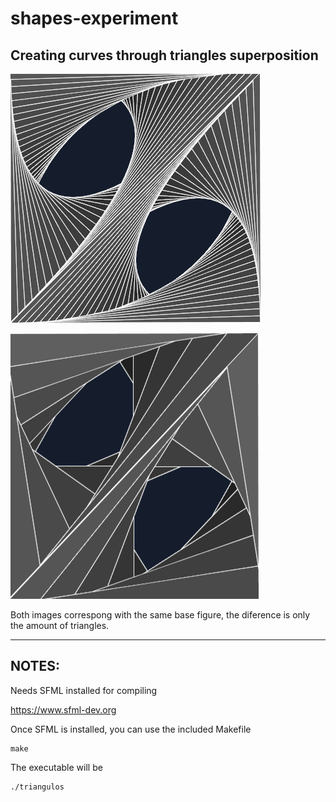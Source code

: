 # shapes-experiment
Creating curves through triangles superposition
----------

![35 triangles in each segment](https://raw.githubusercontent.com/JonSeijo/curves-with-triangles/master/media/shapes_35.png)

![5 triangles in each segment](https://raw.githubusercontent.com/JonSeijo/curves-with-triangles/master/media/shapes_5.png)

Both images correspong with the same base figure, the diference is only the amount of triangles.

---------

## NOTES:

Needs SFML installed for compiling

https://www.sfml-dev.org

Once SFML is installed, you can use the included Makefile

```
make
```

The executable will be

```
./triangulos
```
